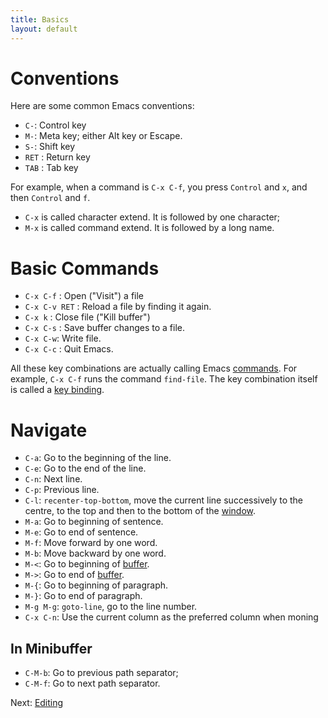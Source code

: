 ```yaml
---
title: Basics
layout: default
---
```


# Conventions
Here are some common Emacs conventions:

- `C-`: Control key
- `M-`: Meta key; either Alt key or Escape.
- `S-`: Shift key
- `RET` : Return key
- `TAB` : Tab key

For example, when a command is `C-x C-f`, you press `Control` and `x`, and then `Control` and `f`.

- `C-x` is called character extend.  It is followed by one character;
- `M-x` is called command extend.  It is followed by a long name.

# Basic Commands

- `C-x C-f` : Open ("Visit") a file
- `C-x C-v RET` : Reload a file by finding it again.
- `C-x k` : Close file ("Kill buffer")
- `C-x C-s` : Save buffer changes to a file.
- `C-x C-w`: Write file.
- `C-x C-c` : Quit Emacs.

All these key combinations are actually calling Emacs [commands](commands.html).  For example, `C-x C-f` runs the command `find-file`.  The key combination itself is called a [key binding](key-bindings.html).

# Navigate

- `C-a`: Go to the beginning of the line.
- `C-e`: Go to the end of the line.
- `C-n`: Next line.
- `C-p`: Previous line.
- `C-l`: `recenter-top-bottom`, move the current line successively to the centre, to the top and then to the bottom of the [window](window.html).
- `M-a`: Go to beginning of sentence.
- `M-e`: Go to end of sentence.
- `M-f`: Move forward by one word.
- `M-b`: Move backward by one word.
- `M-<`: Go to beginning of [buffer](buffer.html).
- `M->`: Go to end of [buffer](buffer.html).
- `M-{`: Go to beginning of paragraph.
- `M-}`: Go to end of paragraph.
- `M-g M-g`: `goto-line`, go to the line number.
- `C-x C-n`: Use the current column as the preferred column when moning

## In Minibuffer

- `C-M-b`: Go to previous path separator;
- `C-M-f`: Go to next path separator.

Next: [Editing](editing.html)

